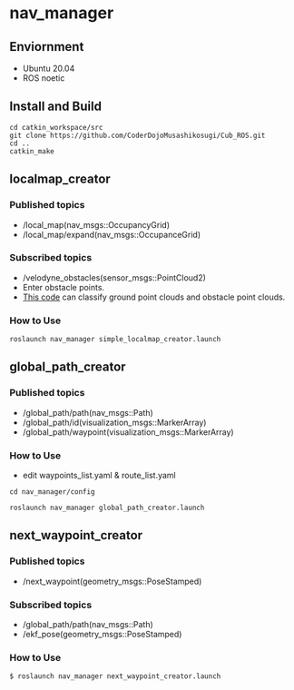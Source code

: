 # nav_manager

## Enviornment
- Ubuntu 20.04
- ROS noetic

## Install and Build

```
cd catkin_workspace/src
git clone https://github.com/CoderDojoMusashikosugi/Cub_ROS.git
cd ..
catkin_make
```

## localmap_creator
### Published topics
- /local_map(nav_msgs::OccupancyGrid)
- /local_map/expand(nav_msgs::OccupanceGrid)
### Subscribed topics
- /velodyne_obstacles(sensor_msgs::PointCloud2)
 - Enter obstacle points.
 - [This code](https://github.com/UNI-shibuya-taku/velodyne_height_map.git) can classify ground point clouds and obstacle point clouds.
 
<!-- ## Parameters -->
### How to Use
```
roslaunch nav_manager simple_localmap_creator.launch
```

## global_path_creator
### Published topics
- /global_path/path(nav_msgs::Path)
- /global_path/id(visualization_msgs::MarkerArray)
- /global_path/waypoint(visualization_msgs::MarkerArray)

<!-- ## Subscribed topics -->
<!-- - / -->
<!-- ## Parameters -->
### How to Use
- edit waypoints_list.yaml & route_list.yaml
```
cd nav_manager/config
```
```
roslaunch nav_manager global_path_creator.launch
```

## next_waypoint_creator
### Published topics
- /next_waypoint(geometry_msgs::PoseStamped)

### Subscribed topics
- /global_path/path(nav_msgs::Path)
- /ekf_pose(geometry_msgs::PoseStamped)

<!-- ## Parameters -->
### How to Use
```
$ roslaunch nav_manager next_waypoint_creator.launch 
```